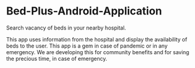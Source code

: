 # Bed-Plus-Android-Application
Search vacancy of beds in your nearby hospital.

This app uses information from the hospital and display the availability of beds to the user.
This app is a gem in case of pandemic or in any emergency.
We are developing this for community benefits and for saving the precious time, in case of emergency.
